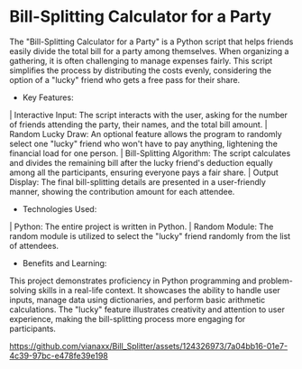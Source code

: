 # Bill-Splitting Calculator for a Party

The "Bill-Splitting Calculator for a Party" is a Python script that helps friends easily divide the total bill for a party among themselves. When organizing a gathering, it is often challenging to manage expenses fairly. This script simplifies the process by distributing the costs evenly, considering the option of a "lucky" friend who gets a free pass for their share.

- Key Features:

| Interactive Input: The script interacts with the user, asking for the number of friends attending the party, their names, and the total bill amount.
| Random Lucky Draw: An optional feature allows the program to randomly select one "lucky" friend who won't have to pay anything, lightening the financial load for one person.
| Bill-Splitting Algorithm: The script calculates and divides the remaining bill after the lucky friend's deduction equally among all the participants, ensuring everyone pays a fair share.
| Output Display: The final bill-splitting details are presented in a user-friendly manner, showing the contribution amount for each attendee.

- Technologies Used:

| Python: The entire project is written in Python.
| Random Module: The random module is utilized to select the "lucky" friend randomly from the list of attendees.

- Benefits and Learning:

This project demonstrates proficiency in Python programming and problem-solving skills in a real-life context. 
It showcases the ability to handle user inputs, manage data using dictionaries, and perform basic arithmetic calculations.
The "lucky" feature illustrates creativity and attention to user experience, making the bill-splitting process more engaging for participants.



https://github.com/vianaxx/Bill_Splitter/assets/124326973/7a04bb16-01e7-4c39-97bc-e478fe39e198

